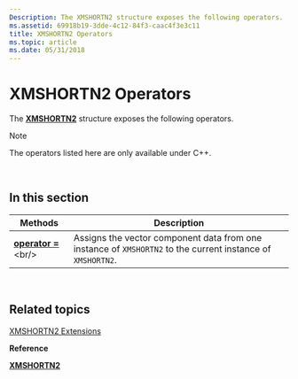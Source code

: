 ```yaml
---
Description: The XMSHORTN2 structure exposes the following operators.
ms.assetid: 69918b19-3dde-4c12-84f3-caac4f3e3c11
title: XMSHORTN2 Operators
ms.topic: article
ms.date: 05/31/2018
---
```


# XMSHORTN2 Operators

The [**XMSHORTN2**](/windows/desktop/api/DirectXPackedVector/ns-directxpackedvector-xmshortn2) structure exposes the following operators.

> [!Note]  
> The operators listed here are only available under C++.

 

## In this section



| Methods                                                | Description                                                                                                           |
|--------------------------------------------------------|-----------------------------------------------------------------------------------------------------------------------|
| [**operator =**](https://msdn.microsoft.com/en-us/library/Ee420215(v=VS.85).aspx)<br/> | Assigns the vector component data from one instance of `XMSHORTN2` to the current instance of `XMSHORTN2`.<br/> |



 

## Related topics

<dl> <dt>

[XMSHORTN2 Extensions](ovw-xmshortn2-extensions.md)
</dt> <dt>

**Reference**
</dt> <dt>

[**XMSHORTN2**](/windows/desktop/api/DirectXPackedVector/ns-directxpackedvector-xmshortn2)
</dt> </dl>

 

 




